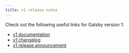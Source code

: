 ```yaml
---
title: v1 release notes
---
```


Check out the following useful links for Gatsby version 1:

- [v1 documentation](https://v1.gatsbyjs.org/)
- [v1 changelog](https://github.com/gatsbyjs/gatsby/blob/master/packages/gatsby/CHANGELOG.md#100---2017-07-06)
- [v1 release announcement](/blog/gatsby-v1/)
